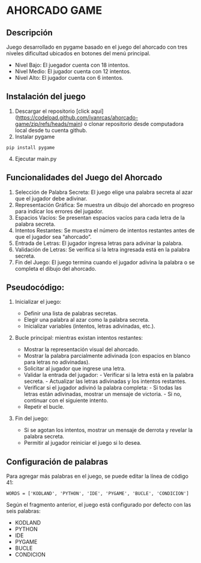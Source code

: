 # AHORCADO GAME
## Descripción
Juego desarrollado en pygame basado en el juego del ahorcado con tres niveles dificultad ubicados en botones del menú principal.
- Nivel Bajo: El juegador cuenta con 18 intentos.
- Nivel Medio: El jugador cuenta con 12 intentos.
- Nivel Alto: El jugador cuenta con 6 intentos.

## Instalación del juego
1. Descargar el repositorio [click aquí] (https://codeload.github.com/ivanrcas/ahorcado-game/zip/refs/heads/main) o clonar repositorio desde computadora local desde tu cuenta github.
2. Instalar pygame
```
pip install pygame
```
4. Ejecutar main.py

## Funcionalidades del Juego del Ahorcado
1. Selección de Palabra Secreta: El juego elige una palabra secreta al azar que el jugador debe adivinar.
2. Representación Gráfica: Se muestra un dibujo del ahorcado en progreso para indicar los errores del jugador.
3. Espacios Vacíos: Se presentan espacios vacíos para cada letra de la palabra secreta.
4. Intentos Restantes: Se muestra el número de intentos restantes antes de que el jugador sea “ahorcado”.
5. Entrada de Letras: El jugador ingresa letras para adivinar la palabra.
6. Validación de Letras: Se verifica si la letra ingresada está en la palabra secreta.
7. Fin del Juego: El juego termina cuando el jugador adivina la palabra o se completa el dibujo del ahorcado.

## Pseudocódigo:
1. Inicializar el juego:
   - Definir una lista de palabras secretas.
   - Elegir una palabra al azar como la palabra secreta.
   - Inicializar variables (intentos, letras adivinadas, etc.).

2. Bucle principal: mientras existan intentos restantes:
    - Mostrar la representación visual del ahorcado.
    - Mostrar la palabra parcialmente adivinada (con espacios en blanco para letras no adivinadas).
    - Solicitar al jugador que ingrese una letra.
    - Validar la entrada del jugador:
          - Verificar si la letra está en la palabra secreta.
          - Actualizar las letras adivinadas y los intentos restantes.
    - Verificar si el jugador adivinó la palabra completa:
          - Si todas las letras están adivinadas, mostrar un mensaje de victoria.
          - Si no, continuar con el siguiente intento.
    - Repetir el bucle.

3. Fin del juego:
   - Si se agotan los intentos, mostrar un mensaje de derrota y revelar la palabra secreta.
   - Permitir al jugador reiniciar el juego si lo desea.

## Configuración de palabras
Para agregar más palabras en el juego, se puede editar la línea de código 41:
```
WORDS = ['KODLAND', 'PYTHON', 'IDE', 'PYGAME', 'BUCLE', 'CONDICION']
```

Según el fragmento anterior, el juego está configurado por defecto con las seis palabras:
* KODLAND 
* PYTHON
* IDE
* PYGAME
* BUCLE
* CONDICION

